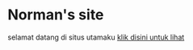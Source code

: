 # Norman's site

selamat datang di situs utamaku
[klik disini untuk lihat](https://norman-andrianyah.github.io "Norman's GitHub Site")